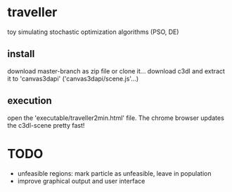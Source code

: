 # traveller
toy simulating stochastic optimization algorithms (PSO, DE)

## install

download master-branch as zip file or clone it...
download c3dl and extract it to 'canvas3dapi' ('canvas3dapi/scene.js'...)

## execution

open the 'executable/traveller2min.html' file. The chrome browser updates the c3dl-scene pretty fast!

# TODO
- unfeasible regions: mark particle as unfeasible, leave in population
- improve graphical output and user interface
